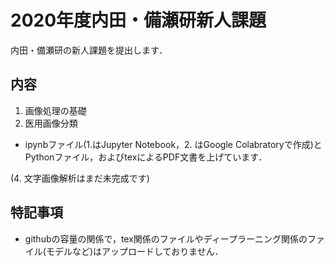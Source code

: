 # 2020年度内田・備瀬研新人課題

内田・備瀬研の新人課題を提出します．

## 内容
1. 画像処理の基礎  
2. 医用画像分類

* ipynbファイル(1.はJupyter Notebook，2. はGoogle Colabratoryで作成)とPythonファイル，およびtexによるPDF文書を上げています．

(4. 文字画像解析はまだ未完成です)


## 特記事項

* githubの容量の関係で，tex関係のファイルやディープラーニング関係のファイル(モデルなど)はアップロードしておりません．